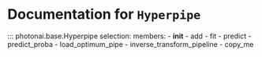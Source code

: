 # Documentation for `Hyperpipe`
::: photonai.base.Hyperpipe
    selection:
      members:
        - __init__
        - add
        - fit
        - predict
        - predict_proba
        - load_optimum_pipe
        - inverse_transform_pipeline
        - copy_me
